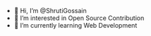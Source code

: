 - 👋 Hi, I’m @ShrutiGossain
- 👀 I’m interested in Open Source Contribution
- 🌱 I’m currently learning Web Development


<!---
ShrutiGossain/ShrutiGossain is a ✨ special ✨ repository because its `README.md` (this file) appears on your GitHub profile.
You can click the Preview link to take a look at your changes.
--->
